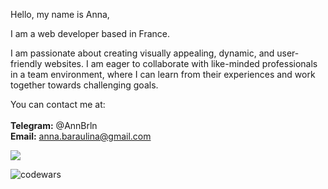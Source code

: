
Hello, my name is Anna,

I am a web developer based in France.

I am passionate about creating visually appealing, dynamic, and user-friendly websites. I am eager to collaborate with like-minded professionals in a team environment, where I can learn from their experiences and work together towards challenging goals.

You can contact me at:<br/>
<br/>
__Telegram:__ @AnnBrln<br/>
__Email:__ anna.baraulina@gmail.com<br/>







![](https://komarev.com/ghpvc/?username=AnnaBaraulina)

![codewars](https://www.codewars.com/users/AnnaBaraulina/badges/micro)
